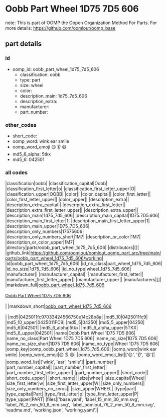 # Oobb Part Wheel 1D75 7D5 606  

note: This is part of OOMP the Oopen Organization Method For Parts. For more details: https://github.com/oomlout/oomp_base

##  part details





### id
* oomp_id: oobb_part_wheel_1d75_7d5_606
  * classification: oobb
  * type: part
  * size: wheel
  * color: 
  * description_main: 1d75_7d5_606
  * description_extra: 
  * manufacturer: 
  * part_number: 

### other_codes
* short_code: 
* oomp_word: wink ear smile
* oomp_word_emoji :wink: :ear: :smile:
* md5_6_alpha: 5tkx
* md5_6: 042501

### all codes 
|classification|oobb|
|classification_capital|Oobb|
|classification_first_letter|o|
|classification_first_letter_upper|O|
|classification_upper|OOBB|
|color||
|color_capital||
|color_first_letter||
|color_first_letter_upper||
|color_upper||
|description_extra||
|description_extra_capital||
|description_extra_first_letter||
|description_extra_first_letter_upper||
|description_extra_upper||
|description_main|1d75_7d5_606|
|description_main_capital|1D75.7D5.606|
|description_main_first_letter|1|
|description_main_first_letter_upper|1|
|description_main_upper|1D75_7D5_606|
|description_only_numbers|17575606|
|description_only_numbers_short|1M7|
|description_or_color|1M7|
|description_or_color_upper|1M7|
|directory|parts/oobb_part_wheel_1d75_7d5_606|
|distributors|[]|
|github_link|https://github.com/oomlout/oomlout_oomp_part_src/tree/main/parts/oobb_part_wheel_1d75_7d5_606/working|
|id|oobb_part_wheel_1d75_7d5_606|
|id_no_class|part_wheel_1d75_7d5_606|
|id_no_size|1d75_7d5_606|
|id_no_type|wheel_1d75_7d5_606|
|manufacturer||
|manufacturer_capital||
|manufacturer_first_letter||
|manufacturer_first_letter_upper||
|manufacturer_upper||
|manufacturers|[]|
|markdown_full|[oobb_part_wheel_1d75_7d5_606](https://github.com/oomlout/oomlout_oomp_part_src/tree/main/parts/oobb_part_wheel_1d75_7d5_606/working)<br>[](https://github.com/oomlout/oomlout_oomp_part_src/tree/main/parts/oobb_part_wheel_1d75_7d5_606/working)<br>[Oobb Part Wheel 1D75 7D5 606](https://github.com/oomlout/oomlout_oomp_part_src/tree/main/parts/oobb_part_wheel_1d75_7d5_606/working)<br><br>|
|markdown_short|[oobb_part_wheel_1d75_7d5_606](https://github.com/oomlout/oomlout_oomp_part_src/tree/main/parts/oobb_part_wheel_1d75_7d5_606/working)<br><br>|
|md5|0425011fc97033424566750e14c28b8a|
|md5_10|0425011fc9|
|md5_10_upper|0425011FC9|
|md5_5|04250|
|md5_5_upper|04250|
|md5_6|042501|
|md5_6_alpha|5tkx|
|md5_6_alpha_upper|5TKX|
|md5_6_upper|042501|
|name|Oobb Part Wheel 1D75 7D5 606|
|name_no_class|Part Wheel 1D75 7D5 606|
|name_no_size|1D75 7D5 606|
|name_no_size_short|1D75 7D5 606|
|name_no_type|Wheel 1D75 7D5 606|
|oomp_key|oomp_oobb_part_wheel_1d75_7d5_606|
|oomp_word|wink ear smile|
|oomp_word_emoji|:wink: :ear: :smile:|
|oomp_word_emoji_list|[':wink:', ':ear:', ':smile:']|
|oomp_word_list|['wink', 'ear', 'smile']|
|part_number||
|part_number_capital||
|part_number_first_letter||
|part_number_first_letter_upper||
|part_number_upper||
|short_code||
|short_code_upper||
|short_name||
|size|wheel|
|size_capital|Wheel|
|size_first_letter|w|
|size_first_letter_upper|W|
|size_only_numbers||
|size_only_numbers_no_zeros||
|size_upper|WHEEL|
|type|part|
|type_capital|Part|
|type_first_letter|p|
|type_first_letter_upper|P|
|type_upper|PART|
|files|['base.yaml', 'label_15_mm_30_mm.svg', 'label_76_2_mm_50_8_mm.svg', 'label_oomlout_76_2_mm_50_8_mm.svg', 'readme.md', 'working.json', 'working.yaml']|
